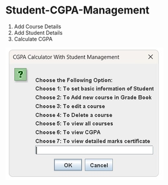 # Student-CGPA-Management
1) Add Course Details
2) Add Student Details
3) Calculate CGPA


<img src="Main Screen.jpg" alt="" title="1) Main Screen">

